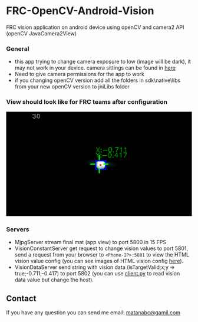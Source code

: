 # FRC-OpenCV-Android-Vision
FRC vision application on android device using openCV and camera2 API (openCV JavaCamera2View)

### General
 * this app trying to change camera exposure to low (image will be dark), it may not work in your device. camera sittings can be found in [here](openCVLibrary349/src/main/java/org/opencv/android/JavaCamera2View.java#L209)
 * Need to give camera permissions for the app to work
 * if you changing openCV version add all the folders in sdk\native\libs from your new openCV version to jniLibs folder

### View should look like for FRC teams after configuration
![App view](/images/vision_test_screen_shoot.png)

### Servers
 * MjpgServer stream final mat (app view) to port 5800 in 15 FPS
 * VisionConstantServer get request to change vision values to port 5801, send a request from your browser to `<Phone-IP>:5801` to view the HTML vision value config (you can see images of HTML vision config [here](images/vision_config_pages)).
 * VisionDataServer send string with vision data (isTargetValid;x;y => true;-0.711;-0.417) to port 5802 (you can use [client.py](client/client.py) to read vision data value but change the host).

## Contact
If you have any question you can send me email: matanabc@gamil.com